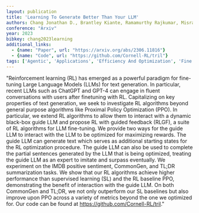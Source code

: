 ```yaml
---
layout: publication
title: 'Learning To Generate Better Than Your LLM'
authors: Chang Jonathan D., Brantley Kiante, Ramamurthy Rajkumar, Misra Dipendra, Sun Wen
conference: "Arxiv"
year: 2023
bibkey: chang2023learning
additional_links:
  - {name: "Paper", url: "https://arxiv.org/abs/2306.11816"}
  - {name: "Code", url: "https://github.com/Cornell-RL/tril"}
tags: ['Agentic', 'Applications', 'Efficiency And Optimization', 'Fine Tuning', 'GPT', 'Has Code', 'Language Modeling', 'Model Architecture', 'Pretraining Methods', 'Reinforcement Learning', 'Tools', 'Training Techniques']
---
```

"Reinforcement learning (RL) has emerged as a powerful paradigm for fine-tuning Large Language Models (LLMs) for text generation. In particular, recent LLMs such as ChatGPT and GPT-4 can engage in fluent conversations with users after finetuning with RL. Capitalizing on key properties of text generation, we seek to investigate RL algorithms beyond general purpose algorithms like Proximal Policy Optimization (PPO). In particular, we extend RL algorithms to allow them to interact with a dynamic black-box guide LLM and propose RL with guided feedback (RLGF), a suite of RL algorithms for LLM fine-tuning. We provide two ways for the guide LLM to interact with the LLM to be optimized for maximizing rewards. The guide LLM can generate text which serves as additional starting states for the RL optimization procedure. The guide LLM can also be used to complete the partial sentences generated by the LLM that is being optimized, treating the guide LLM as an expert to imitate and surpass eventually. We experiment on the IMDB positive sentiment, CommonGen, and TL;DR summarization tasks. We show that our RL algorithms achieve higher performance than supervised learning (SL) and the RL baseline PPO, demonstrating the benefit of interaction with the guide LLM. On both CommonGen and TL;DR, we not only outperform our SL baselines but also improve upon PPO across a variety of metrics beyond the one we optimized for. Our code can be found at https://github.com/Cornell-RL/tril."
